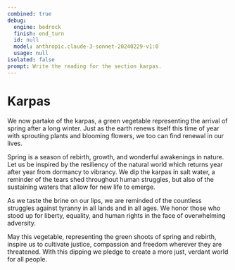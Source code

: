 ```yaml
---
combined: true
debug:
  engine: bedrock
  finish: end_turn
  id: null
  model: anthropic.claude-3-sonnet-20240229-v1:0
  usage: null
isolated: false
prompt: Write the reading for the section karpas.
---
```


# Karpas

We now partake of the karpas, a green vegetable representing the arrival of spring after a long winter. Just as the earth renews itself this time of year with sprouting plants and blooming flowers, we too can find renewal in our lives.

Spring is a season of rebirth, growth, and wonderful awakenings in nature. Let us be inspired by the resiliency of the natural world which returns year after year from dormancy to vibrancy. We dip the karpas in salt water, a reminder of the tears shed throughout human struggles, but also of the sustaining waters that allow for new life to emerge.

As we taste the brine on our lips, we are reminded of the countless struggles against tyranny in all lands and in all ages. We honor those who stood up for liberty, equality, and human rights in the face of overwhelming adversity.

May this vegetable, representing the green shoots of spring and rebirth, inspire us to cultivate justice, compassion and freedom wherever they are threatened. With this dipping we pledge to create a more just, verdant world for all people.
